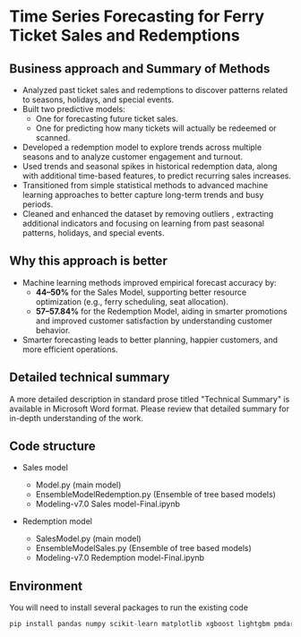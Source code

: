 # Time Series Forecasting for Ferry Ticket Sales and Redemptions

## Business approach and Summary of Methods

- Analyzed past ticket sales and redemptions to discover patterns related to seasons, holidays, and special events.
- Built two predictive models:
  - One for forecasting future ticket sales.
  - One for predicting how many tickets will actually be redeemed or scanned.
- Developed a redemption model to explore trends across multiple seasons and to analyze customer engagement and turnout.
- Used trends and seasonal spikes in historical redemption data, along with additional time-based features, to predict recurring sales increases.
- Transitioned from simple statistical methods to advanced machine learning approaches to better capture long-term trends and busy periods.
- Cleaned and enhanced the dataset by removing outliers , extracting additional indicators and focusing on learning from past seasonal patterns, holidays, and special events.

## Why this approach is better

- Machine learning methods improved empirical forecast accuracy by:
  - **44–50%** for the Sales Model, supporting better resource optimization (e.g., ferry scheduling, seat allocation).
  - **57–57.84%** for the Redemption Model, aiding in smarter promotions and improved customer satisfaction by understanding customer behavior.
- Smarter forecasting leads to better planning, happier customers, and more efficient operations.

## Detailed technical summary 
A more detailed description in standard prose titled "Technical Summary" is available in Microsoft Word format. Please review that detailed summary for in-depth understanding of the work.   

## Code structure
- Sales model
    - Model.py (main model)
    - EnsembleModelRedemption.py (Ensemble of tree based models)
    - Modeling-v7.0 Sales model-Final.ipynb

- Redemption model
  -  SalesModel.py (main model)
  -  EnsembleModelSales.py (Ensemble of tree based models)
  -  Modeling-v7.0 Redemption model-Final.ipynb 

## Environment

You will need to install several packages to run the existing code

```python
pip install pandas numpy scikit-learn matplotlib xgboost lightgbm pmdarima prophet 
```
